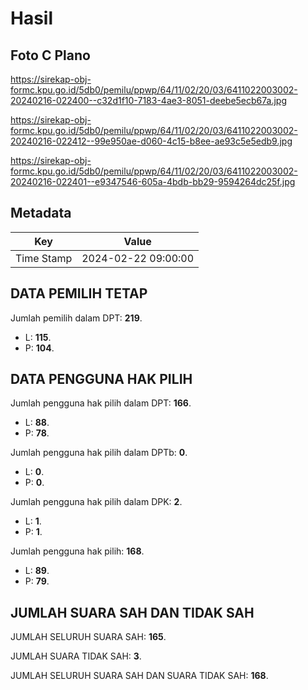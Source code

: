 # Hasil

## Foto C Plano

https://sirekap-obj-formc.kpu.go.id/5db0/pemilu/ppwp/64/11/02/20/03/6411022003002-20240216-022400--c32d1f10-7183-4ae3-8051-deebe5ecb67a.jpg

https://sirekap-obj-formc.kpu.go.id/5db0/pemilu/ppwp/64/11/02/20/03/6411022003002-20240216-022412--99e950ae-d060-4c15-b8ee-ae93c5e5edb9.jpg

https://sirekap-obj-formc.kpu.go.id/5db0/pemilu/ppwp/64/11/02/20/03/6411022003002-20240216-022401--e9347546-605a-4bdb-bb29-9594264dc25f.jpg


## Metadata

| Key        | Value               |
| ---------- | ------------------- |
| Time Stamp | 2024-02-22 09:00:00 |


## DATA PEMILIH TETAP

Jumlah pemilih dalam DPT: **219**.
 * L: **115**.
 * P: **104**.

## DATA PENGGUNA HAK PILIH

Jumlah pengguna hak pilih dalam DPT: **166**.
 * L: **88**.
 * P: **78**.

Jumlah pengguna hak pilih dalam DPTb: **0**.
 * L: **0**.
 * P: **0**.

Jumlah pengguna hak pilih dalam DPK: **2**.
 * L: **1**.
 * P: **1**.

Jumlah pengguna hak pilih: **168**.
 * L: **89**.
 * P: **79**.

## JUMLAH SUARA SAH DAN TIDAK SAH

JUMLAH SELURUH SUARA SAH: **165**.

JUMLAH SUARA TIDAK SAH: **3**.

JUMLAH SELURUH SUARA SAH DAN SUARA TIDAK SAH: **168**.


